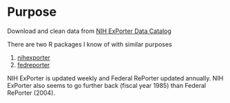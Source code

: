 # Purpose
Download and clean data from [NIH ExPorter Data Catalog](https://exporter.nih.gov/ExPORTER_Catalog.aspx)

There are two R packages I know of with similar purposes

1. [nihexporter](https://github.com/jayhesselberth/nihexporter)
1. [fedreporter](https://github.com/muschellij2/fedreporter)

NIH ExPorter is updated weekly and Federal RePorter updated annually. NIH ExPorter also seems to go further back (fiscal year 1985) than Federal RePorter (2004). 
